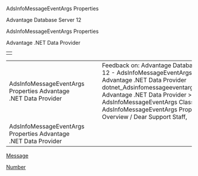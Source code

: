AdsInfoMessageEventArgs Properties




Advantage Database Server 12  

AdsInfoMessageEventArgs Properties

Advantage .NET Data Provider

|  |
| --- |
|  |

|  |  |  |  |  |
| --- | --- | --- | --- | --- |
| AdsInfoMessageEventArgs Properties  Advantage .NET Data Provider |  |  | Feedback on: Advantage Database Server 12 - AdsInfoMessageEventArgs Properties Advantage .NET Data Provider dotnet\_Adsinfomessageeventargs\_properties Advantage .NET Data Provider > AdsInfoMessageEventArgs Class > AdsInfoMessageEventArgs Properties > Overview / Dear Support Staff, |  |
| AdsInfoMessageEventArgs Properties  Advantage .NET Data Provider |  |  |  |  |

[Message](dotnet_adsinfomessageeventargs_message.htm)

[Number](dotnet_adsinfomessageeventargs_number.htm)